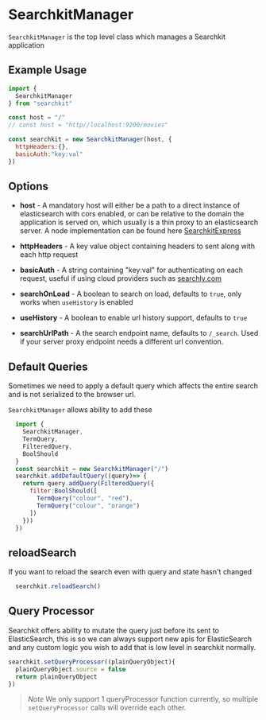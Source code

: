 # SearchkitManager
`SearchkitManager` is the top level class which manages a Searchkit application

## Example Usage
```js
import {
  SearchkitManager
} from "searchkit"

const host = "/"
// const host = "http//localhost:9200/movies"

const searchkit = new SearchkitManager(host, {
  httpHeaders:{},
  basicAuth:"key:val"
})
```

## Options

* **host** - A mandatory host will either be a path to a direct instance of elasticsearch with cors enabled, or can be relative to the domain the application is served on, which usually is a thin proxy to an elasticsearch server. A node implementation can be found here [SearchkitExpress](../server/searchkit_express.md)

* **httpHeaders** - A key value object containing headers to sent along with each http request

* **basicAuth** - A string containing "key:val" for authenticating on each request, useful if using cloud providers such as [searchly.com](http://searchly.com)

* **searchOnLoad** - A boolean to search on load, defaults to `true`, only works when `useHistory` is enabled

* **useHistory** - A boolean to enable url history support, defaults to `true`

* **searchUrlPath** - A the search endpoint name, defaults to `/_search`. Used if your server proxy endpoint needs a different url convention.
## Default Queries
Sometimes we need to apply a default query which affects the entire search and is not serialized to the browser url.

`SearchkitManager` allows ability to add these

```js
  import {
    SearchkitManager,
    TermQuery,
    FilteredQuery,
    BoolShould
  }
  const searchkit = new SearchkitManager("/")
  searchkit.addDefaultQuery((query)=> {
    return query.addQuery(FilteredQuery({
      filter:BoolShould([
        TermQuery("colour", "red"),
        TermQuery("colour", "orange")
      ])
    }))
  })
```

## reloadSearch
If you want to reload the search even with query and state hasn't changed
```typescript
  searchkit.reloadSearch()
```

## Query Processor
Searchkit offers ability to mutate the query just before its sent to ElasticSearch, this is so we can always support new apis for ElasticSearch and any custom logic you wish to add that is low level in searchkit normally.

```typescript
searchkit.setQueryProcessor((plainQueryObject){
  plainQueryObject.source = false
  return plainQueryObject
})
```

>*Note* We only support 1 queryProcessor function currently, so multiple `setQueryProcessor` calls will override each other.
